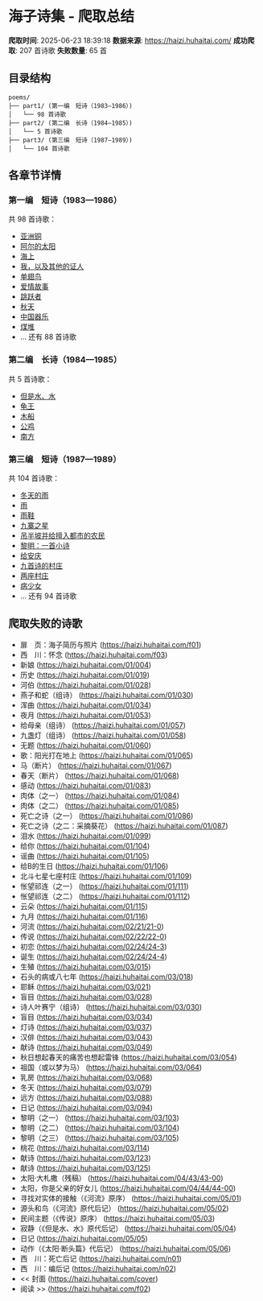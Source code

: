 # 海子诗集 - 爬取总结

**爬取时间**: 2025-06-23 18:39:18
**数据来源**: https://haizi.huhaitai.com/
**成功爬取**: 207 首诗歌
**失败数量**: 65 首

## 目录结构

```
poems/
├── part1/ (第一编　短诗（1983—1986）)
│   └── 98 首诗歌
├── part2/ (第二编　长诗（1984—1985）)
│   └── 5 首诗歌
├── part3/ (第三编　短诗（1987—1989）)
│   └── 104 首诗歌
```

## 各章节详情

### 第一编　短诗（1983—1986）

共 98 首诗歌：

- [亚洲铜](part1/亚洲铜.md)
- [阿尔的太阳](part1/阿尔的太阳.md)
- [海上](part1/海上.md)
- [我，以及其他的证人](part1/我以及其他的证人.md)
- [单翅鸟](part1/单翅鸟.md)
- [爱情故事](part1/爱情故事.md)
- [跳跃者](part1/跳跃者.md)
- [秋天](part1/秋天.md)
- [中国器乐](part1/中国器乐.md)
- [煤堆](part1/煤堆.md)
- ... 还有 88 首诗歌

### 第二编　长诗（1984—1985）

共 5 首诗歌：

- [但是水、水](part2/但是水水.md)
- [龟王](part2/龟王.md)
- [木船](part2/木船.md)
- [公鸡](part2/公鸡.md)
- [南方](part2/南方.md)

### 第三编　短诗（1987—1989）

共 104 首诗歌：

- [冬天的雨](part3/冬天的雨.md)
- [雨](part3/雨.md)
- [雨鞋](part3/雨鞋.md)
- [九寨之星](part3/九寨之星.md)
- [吊半坡并给擅入都市的农民](part3/吊半坡并给擅入都市的农民.md)
- [黎明：一首小诗](part3/黎明一首小诗.md)
- [给安庆](part3/给安庆.md)
- [九首诗的村庄](part3/九首诗的村庄.md)
- [两座村庄](part3/两座村庄.md)
- [病少女](part3/病少女.md)
- ... 还有 94 首诗歌

## 爬取失败的诗歌

- 扉　页：海子简历与照片 (https://haizi.huhaitai.com/f01)
- 西　川：怀念 (https://haizi.huhaitai.com/f03)
- 新娘 (https://haizi.huhaitai.com/01/004)
- 历史 (https://haizi.huhaitai.com/01/019)
- 河伯 (https://haizi.huhaitai.com/01/028)
- 燕子和蛇（组诗） (https://haizi.huhaitai.com/01/030)
- 浑曲 (https://haizi.huhaitai.com/01/034)
- 夜月 (https://haizi.huhaitai.com/01/053)
- 给母亲（组诗） (https://haizi.huhaitai.com/01/057)
- 九盏灯（组诗） (https://haizi.huhaitai.com/01/058)
- 无题 (https://haizi.huhaitai.com/01/060)
- 歌：阳光打在地上 (https://haizi.huhaitai.com/01/065)
- 马（断片） (https://haizi.huhaitai.com/01/067)
- 春天（断片） (https://haizi.huhaitai.com/01/068)
- 感动 (https://haizi.huhaitai.com/01/083)
- 肉体（之一） (https://haizi.huhaitai.com/01/084)
- 肉体（之二） (https://haizi.huhaitai.com/01/085)
- 死亡之诗（之一） (https://haizi.huhaitai.com/01/086)
- 死亡之诗（之二：采摘葵花） (https://haizi.huhaitai.com/01/087)
- 泪水 (https://haizi.huhaitai.com/01/099)
- 给你 (https://haizi.huhaitai.com/01/104)
- 谣曲 (https://haizi.huhaitai.com/01/105)
- 给B的生日 (https://haizi.huhaitai.com/01/106)
- 北斗七星七座村庄 (https://haizi.huhaitai.com/01/109)
- 怅望祁连（之一） (https://haizi.huhaitai.com/01/111)
- 怅望祁连（之二） (https://haizi.huhaitai.com/01/112)
- 云朵 (https://haizi.huhaitai.com/01/115)
- 九月 (https://haizi.huhaitai.com/01/116)
- 河流 (https://haizi.huhaitai.com/02/21/21-0)
- 传说 (https://haizi.huhaitai.com/02/22/22-0)
- 初恋 (https://haizi.huhaitai.com/02/24/24-3)
- 诞生 (https://haizi.huhaitai.com/02/24/24-4)
- 生殖 (https://haizi.huhaitai.com/03/015)
- 石头的病或八七年 (https://haizi.huhaitai.com/03/018)
- 耶稣 (https://haizi.huhaitai.com/03/021)
- 盲目 (https://haizi.huhaitai.com/03/028)
- 诗人叶赛宁（组诗） (https://haizi.huhaitai.com/03/030)
- 盲目 (https://haizi.huhaitai.com/03/034)
- 灯诗 (https://haizi.huhaitai.com/03/037)
- 汉俳 (https://haizi.huhaitai.com/03/043)
- 献诗 (https://haizi.huhaitai.com/03/049)
- 秋日想起春天的痛苦也想起雷锋 (https://haizi.huhaitai.com/03/054)
- 祖国（或以梦为马） (https://haizi.huhaitai.com/03/064)
- 乳房 (https://haizi.huhaitai.com/03/068)
- 冬天 (https://haizi.huhaitai.com/03/079)
- 远方 (https://haizi.huhaitai.com/03/088)
- 日记 (https://haizi.huhaitai.com/03/094)
- 黎明（之一） (https://haizi.huhaitai.com/03/103)
- 黎明（之二） (https://haizi.huhaitai.com/03/104)
- 黎明（之三） (https://haizi.huhaitai.com/03/105)
- 桃花 (https://haizi.huhaitai.com/03/114)
- 献诗 (https://haizi.huhaitai.com/03/123)
- 献诗 (https://haizi.huhaitai.com/03/125)
- 太阳·大札撒（残稿） (https://haizi.huhaitai.com/04/43/43-00)
- 太阳，你是父亲的好女儿 (https://haizi.huhaitai.com/04/44/44-00)
- 寻找对实体的接触（《河流》原序） (https://haizi.huhaitai.com/05/01)
- 源头和鸟（《河流》原代后记） (https://haizi.huhaitai.com/05/02)
- 民间主题（《传说》原序） (https://haizi.huhaitai.com/05/03)
- 寂静（《但是水、水》原代后记） (https://haizi.huhaitai.com/05/04)
- 日记 (https://haizi.huhaitai.com/05/05)
- 动作（《太阳·断头篇》代后记） (https://haizi.huhaitai.com/05/06)
- 西　川：死亡后记 (https://haizi.huhaitai.com/n01)
- 西　川：编后记 (https://haizi.huhaitai.com/n02)
- << 封面 (https://haizi.huhaitai.com/cover)
- 阅读 >> (https://haizi.huhaitai.com/f02)
